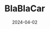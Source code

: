 ---  
layout: startup_page  
title: "BlaBlaCar"  
id: "blablacar.com"  
permalink: "/blablacarblablacar.com04022024/"  
website: "https://www.blablacar.com/"  
funding_round: "Debt"  
funding_amount: "€100M"  
investors: "Several big banks based in France, the U.K. and the U.S."  
about: "BlaBlaCar is a carpooling and bus ticketing company that connects travelers with drivers offering rides. It started as an online hitchhiking community and has expanded globally, focusing on profitability and acquisitions. The company aims to aggregate all ground transportation methods, including trains, and expand its services in various markets."  
markets: "Transportation, Travel, Car Sharing, Collaborative Consumption, Internet, Peer to Peer, Ride Sharing"  
hq: "Paris, Ile-de-France, France"  
founded_year: "2006"  
linkedin: "https://www.linkedin.com/company/blablacar"  
twitter: "https://twitter.com/blablacar"  
instagram: ""  
facebook: "http://www.facebook.com/BlaBlaCar"  
crunchbase: "https://www.crunchbase.com/organization/blablacar"  
pitchbook: "https://pitchbook.com/profiles/company/54112-06"  

date_display: "02-Apr-2024"  
date: "2024-04-02"

# SEO Optimization  
meta_title: "BlaBlaCar - Debt Funding (€100M)"  
meta_description: "BlaBlaCar, BlaBlaCar is a carpooling and bus ticketing company that connects travelers with drivers offering rides. It started as an online hitchhiking community..."  
meta_keywords: "BlaBlaCar, Transportation, Travel, Car Sharing, Collaborative Consumption, Internet, Peer to Peer, Ride Sharing, Debt funding"  
canonical_url: "https://startup.projectstartups.com/blablacarblablacar.com04022024/"  
---